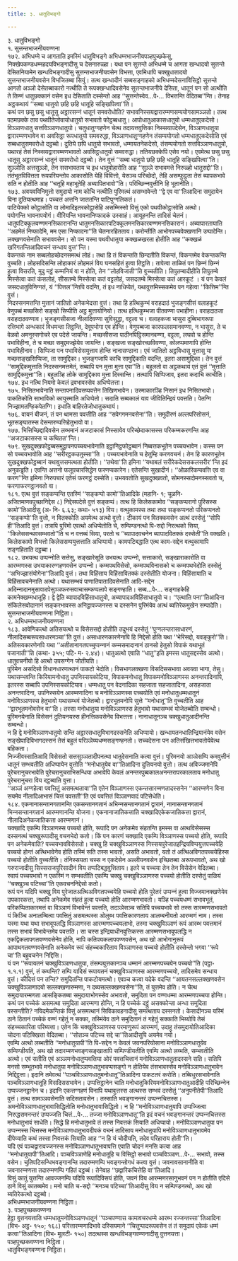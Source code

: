 ```yaml
---
title: ३. धातुविभङ्गो

---
```

३. धातुविभङ्गो  
१. सुत्तन्तभाजनीयवण्णना  
१७२. अभिधम्मे च आगताति इमस्मिं धातुविभङ्गे अभिधम्मभाजनीयपञ्हपुच्छकेसु, निक्खेपकण्डधम्महदयविभङ्गादीसु च देसनारुळ्हा। यथा पन सुत्तन्ते अभिधम्मे च आगता खन्धादयो सुत्तन्ते देसितनियामेन खन्धविभङ्गादीसु सुत्तन्तभाजनीयवसेन विभत्ता, एवमिधापि चक्खुधातादयो सुत्तन्तभाजनीयवसेन विभजितब्बा सियुं। तत्थ खन्धादीनं सब्बसङ्गाहको अभिधम्मदेसनाविसिट्ठो सुत्तन्ते आगतो अञ्‍ञो देसेतब्बाकारो नत्थीति ते रूपक्खन्धादिवसेनेव सुत्तन्तभाजनीये देसिता, धातूनं पन सो अत्थीति ते तिण्णं धातुछक्‍कानं वसेन इध देसिताति दस्सेन्तो आह ‘‘सुत्तन्तेस्वेव…पे॰… विभत्तन्ति वेदितब्ब’’न्ति। तेनाह अट्ठकथायं ‘‘सब्बा धातुयो छहि छहि धातूहि सङ्खिपित्वा’’ति।  
कथं पन छसु छसु धातूसु अट्ठारसन्‍नं धातूनं समवरोधोति? सभावनिस्सयद्वारारम्मणसम्पयोगसामञ्‍ञतो। तत्थ पठमछक्‍के ताव पथवीतेजोवायोधातुयो सभावतो फोट्ठब्बधातु। आपोधातुआकासधातुयो धम्मधातुएकदेसो। विञ्‍ञाणधातु सत्तविञ्‍ञाणधातुयो। चतुधातुग्गहणेन चेत्थ तदायत्तवुत्तिका निस्सयापदेसेन, विञ्‍ञाणधातुया द्वारारम्मणभावेन वा अवसिट्ठा रूपधातुयो समवरुद्धा, विञ्‍ञाणधातुग्गहणेन तंसम्पयोगतो धम्मधातुएकदेसोति एवं सब्बधातुसमवरोधो दट्ठब्बो। दुतिये छपि धातुयो सभावतो, धम्मायतनेकदेसो, तंसम्पयोगतो सत्तविञ्‍ञाणधातुयो, यथारहं तेसं निस्सयद्वारारम्मणभावतो अवसिट्ठधातुयो समवरुद्धा। ततियछक्‍केपि एसेव नयो। एवमेत्थ छसु छसु धातूसु अट्ठारसन्‍नं धातूनं समवरोधो दट्ठब्बो। तेन वुत्तं ‘‘सब्बा धातुयो छहि छहि धातूहि सङ्खिपित्वा’’ति।  
सुञ्‍ञोति अत्तसुञ्‍ञो, तेन ससभावताय च इध धातुवोहारोति आह ‘‘सुञ्‍ञे सभावमत्ते निरुळ्हो धातुसद्दो’’ति। तंतंभूतविवित्तता रूपपरियन्तोव आकासोति येहि विवित्तो, येसञ्‍च परिच्छेदो, तेहि असम्फुट्ठता तेसं ब्यापकभावे सति न होतीति आह ‘‘चतूहि महाभूतेहि अब्यापितभावो’’ति। परिच्छिन्‍नवुत्तीनि हि भूतानीति।  
१७३. अवयवविनिमुत्तो समुदायो नाम कोचि नत्थीति पुरिमत्थं असम्भावेन्तो ‘‘द्वे एव वा’’तिआदिना समुदायेन विना दुतियत्थमाह। पच्‍चत्तं अत्तनि जाततन्ति पाटिपुग्गलिकतं।  
पाटियेक्‍को कोट्ठासोति वा लोमादिइतरकोट्ठासेहि असम्मिस्सो विसुं एको पथवीकोट्ठासोति अत्थो।  
पयोगन्ति भावनापयोगं। वीरियन्ति भावनानिप्फादकं उस्साहं। आयूहनन्ति तादिसं चेतनं।  
धातुपटिक्‍कूलवण्णमनसिकारानन्ति धातुमनसिकारपटिक्‍कूलमनसिकारवण्णमनसिकारानं। अब्यापारतायाति ‘‘अहमेतं निप्फादेमि, मम एसा निप्फादना’’ति चेतनारहितताय। करोन्तीति आभोगपच्‍चवेक्खणानि उप्पादेन्ति।  
लक्खणवसेनाति सभाववसेन। सो पन यस्मा पथवीधातुया कक्खळखरता होतीति आह ‘‘कक्खळं खरिगतन्तिआदिवचनं सन्धाय वुत्त’’न्ति।  
वेकन्तकं नाम सब्बलोहच्छेदनसमत्थं लोहं। तथा हि तं विकन्तति छिन्दतीति विकन्तं, विकन्तमेव वेकन्तकन्ति वुच्‍चति। लोहसदिसन्ति लोहाकारं लोहमलं विय घनसहितं हुत्वा तिट्ठति। तापेत्वा ताळितं पन छिन्‍नं छिन्‍नं हुत्वा विसरति, मुदु मट्ठं कम्मनियं वा न होति, तेन ‘‘लोहविजाती’’ति वुच्‍चतीति। तिपुतम्बादीहीति तिपुतम्बे मिस्सेत्वा कतं कंसलोहं, सीसतम्बे मिस्सेत्वा कतं वट्टलोहं, जसदतम्बे मिस्सेत्वा कतं आरकूटं । यं पन केवलं जसदधातुविनिग्गतं, यं ‘‘पित्तल’’न्तिपि वदन्ति, तं इध नाधिप्पेतं, यथावुत्तमिस्सकमेव पन गहेत्वा ‘‘कित्तिम’’न्ति वुत्तं।  
निदस्सनमत्तन्ति मुत्तानं जातितो अनेकभेदत्ता वुत्तं। तथा हि हत्थिकुम्भं वराहदाठं भुजङ्गसीसं वलाहकूटं वेणुपब्बं मच्छसिरो सङ्खो सिप्पीति अट्ठ मुत्तायोनियो। तत्थ हत्थिकुम्भजा पीतवण्णा पभाहीना। वराहदाठजा वराहदाठवण्णाव। भुजङ्गसीसजा नीलादिवण्णा सुविसुद्धा, वट्टला च। वलाहकजा भासुरा दुब्बिभागरूपा रत्तिभागे अन्धकारं विधमन्ता तिट्ठन्ति, देवूपभोगा एव होन्ति। वेणुपब्बजा कारफलसमानवण्णा, न भासुरा, ते च वेळवो अमनुस्सगोचरे एव पदेसे जायन्ति। मच्छसीसजा पाठीनपिट्ठिसमानवण्णा, वट्टला, लघवो च होन्ति पभाविहीना, ते च मच्छा समुद्दमज्झेयेव जायन्ति। सङ्खजा सङ्खोरच्छविवण्णा, कोलप्पमाणापि होन्ति पभाविहीनाव। सिप्पिजा पन पभाविसेसयुत्ताव होन्ति नानासण्ठाना। एवं जातितो अट्ठविधासु मुत्तासु या मच्छसङ्खसिप्पिजा, ता सामुद्दिका। भुजङ्गजापि काचि सामुद्दिकाति वदन्ति, इतरा असामुद्दिका। तेन वुत्तं ‘‘सामुद्दिकमुत्ताति निदस्सनमत्तमेतं, सब्बापि पन मुत्ता मुत्ता एवा’’ति। बहुलतो वा अट्ठकथायं एतं वुत्तं ‘‘मुत्ताति सामुद्दिकमुत्ता’’ति। बहुलञ्हि लोके सामुद्दिकाव मुत्ता दिस्सन्ति। तत्थापि सिप्पिजाव, इतरा कदाचि काचीति।  
१७४. इध नत्थि नियमो केवलं द्रवभावस्सेव अधिप्पेतत्ता।  
१७५. निसितभावेनाति सन्तापनादिवसप्पवत्तेन तिखिणभावेन। उस्माकारञ्हि निसानं इध निसितभावो। पाकतिकोति साभाविको कायुस्माति अधिप्पेतो। सदाति सब्बकालं याव जीवितिन्द्रियं पवत्तति। पेतग्गि निज्झामतण्हिकपेतग्गि। इधाति बाहिरतेजोधातुकथायं।  
१७६. वायनं बीजनं, तं पन थामसा पवत्तीति आह ‘‘सवेगगमनवसेना’’ति। समुदीरणं अल्‍लपरिसोसनं, भूतसङ्घातस्स देसन्तरुप्पत्तिहेतुभावो वा।  
१७७. भित्तिच्छिद्दादिवसेन लब्भमानं अजटाकासं निस्सायेव परिच्छेदाकासस्स परिकम्मकरणन्ति आह ‘‘अजटाकासस्स च कथितत’’न्ति।  
१७९. सुखदुक्खफोट्ठब्बसमुट्ठापनपच्‍चयभावेनाति इट्ठानिट्ठफोट्ठब्बानं निब्बत्तकभूतेन पच्‍चयभावेन। कस्स पन सो पच्‍चयभावोति आह ‘‘सरीरट्ठकउतुस्सा’’ति । पच्‍चयभावेनाति च हेतुम्हि करणवचनं। तेन हि कारणभूतेन सुखदुक्खफोट्ठब्बानं यथावुत्तसमत्थता होतीति। ‘‘तथेवा’’ति इमिना ‘‘यथाबलं सरीरेकदेससकलसरीर’’न्ति इदं अनुकड्ढति। एवन्ति अत्तनो फलूपचारसिद्धेन फरणप्पकारेन। एतेसन्ति सुखादीनं। ‘‘ओळारिकप्पवत्ति एव वा फरण’’न्ति इमिना निरुपचारं एतेसं फरणट्ठं दस्सेति। उभयवतोति सुखदुक्खवतो, सोमनस्सदोमनस्सवतो च, फरणाफरणट्ठानवतो वा।  
१८१. एत्थ वुत्तं सङ्कप्पन्ति एतस्मिं ‘‘सङ्कप्पो कामो’’तिआदिके (महानि॰ १; चूळनि॰ अजितमाणवपुच्छानिद्देस ८) निद्देसपदेसे वुत्तं सङ्कप्पं। तत्थ हि किलेसकामोव ‘‘सङ्कप्परागो पुरिसस्स कामो’’तिआदीसु (अ॰ नि॰ ६.६३; कथा॰ ५१३) विय। वत्थुकामस्स तथा तथा सङ्कप्पनतो परिकप्पनतो ‘‘सङ्कप्पो’’ति वुत्तो, न वितक्‍कोति अयमेत्थ अत्थो वुत्तो। टीकायं पन वितक्‍कवसेन अत्थं दस्सेतुं ‘‘सोपि ही’’तिआदि वुत्तं। तत्रापि पुरिमो एवत्थो अधिप्पेतोति चे, सम्पिण्डनत्थो पि-सद्दो निरत्थको सिया, ‘‘किलेससन्थवसम्भवतो’’ति च न वत्तब्बं सिया, परतो च ‘‘ब्यापादवचनेन ब्यापादवितक्‍कं दस्सेती’’ति वक्खति। किलेसकामो विभत्तो किलेससम्पयुत्तत्ताति अधिप्पायो। कामपटिबद्धाति एत्थ काम-सद्देन वत्थुकामापि सङ्गहिताति दट्ठब्बा।  
१८२. उभयत्थ उप्पन्‍नोति सत्तेसु, सङ्खारेसूति उभयत्थ उप्पन्‍नो, सत्ताकारो, सङ्खाराकारोति वा आरम्मणस्स उभयाकारग्गहणवसेन उप्पन्‍नो। कम्मपथविसेसो, कम्मपथविनासको च कम्मपथभेदोति दस्सेतुं ‘‘अभिज्झासंयोगेना’’तिआदि वुत्तं। तथा विहिंसाय विहिंसावितक्‍कं दस्सेतीति योजना। विहिंसायाति च विहिंसावचनेनाति अत्थो। यथासम्भवं पाणातिपातादिवसेनाति आदि-सद्देन अदिन्‍नादानमुसावादपेसुञ्‍ञफरुसवाचासम्फप्पलापे सङ्गण्हाति। सब्ब…पे॰… सङ्गाहकेहि कामनेक्खम्मधातूहि। द्वे द्वेति ब्यापादविहिंसाधातुयो, अब्यापादअविहिंसाधातुयो च। ‘‘एत्थाति पना’’तिआदिना संकिलेसवोदानानं सङ्करभावस्स अनिट्ठापज्‍जनस्स च दस्सनेन पुरिमंयेव अत्थं ब्यतिरेकमुखेन सम्पादेति।  
सुत्तन्तभाजनीयवण्णना निट्ठिता।  
२. अभिधम्मभाजनीयवण्णना  
१८३. आवेणिकत्थो अतिसयत्थो च विसेससद्दो होतीति तदुभयं दस्सेतुं ‘‘पुग्गलन्तरासाधारणं, नीलादिसब्बरूपसाधारणञ्‍चा’’ति वुत्तं। असाधारणकारणेनापि हि निद्देसो होति यथा ‘‘भेरिसद्दो, यवङ्कुरो’’ति। अतिसयकारणेनपि यथा ‘‘अतीतानागतपच्‍चुप्पन्‍नानं कम्मसमादानानं ठानसो हेतुसो विपाकं यथाभूतं पजानाती’’ति (कथा॰ ३५५; पटि॰ म॰ २.४४)। धातुअत्थो एवाति ‘‘धातु’’इति इमस्स धातुसद्दस्सेव अत्थो। धातुवचनीयो हि अत्थो उपसग्गेन जोतीयति।  
पुरिमेन असदिसो विधानधारणत्थानं पाकटो भेदोति। विसभागलक्खणा विसदिससभावा अवयवा भागा, तेसु।  
यथासम्भवन्ति किरियामनोधातु उपनिस्सयकोटिया, विपाकमनोधातु विपाकमनोविञ्‍ञाणस्स अनन्तरादिनापि, इतरस्स सब्बापि उपनिस्सयकोटियाव। धम्मधातु पन वेदनादिका सहजाता सहजातादिना, असहजाता अनन्तरादिना, उपनिस्सयेन आरम्मणादिना च मनोविञ्‍ञाणस्स पच्‍चयोति एवं मनोधातुधम्मधातूनं मनोविञ्‍ञाणस्स हेतुभावो यथासम्भवं योजेतब्बो। द्वारभूतमनोपि सुत्ते ‘‘मनोधातू’’ति वुच्‍चतीति आह ‘‘द्वारभूतमनोवसेन वा’’ति। तस्सा मनोधातुया मनोविञ्‍ञाणस्स हेतुभावो यथासम्भवं योजेतब्बोति सम्बन्धो।  
पुरिमनयेनाति विसेसनं दुतियनयस्स हीनत्तिकवसेनेव विभत्तत्ता। नानाधातूनञ्‍च चक्खुधातुआदीनन्ति सम्बन्धो।  
न हि द्वे मनोविञ्‍ञाणधातुयो सन्ति अट्ठारसधातुविभागदस्सनेति अधिप्पायो। खन्धायतनधातिन्द्रियानंयेव वसेन सङ्खेपादिविभागदस्सनं तेसं बहुलं परिञ्‍ञेय्यधम्मसङ्गण्हनतो। सच्‍चदेसना पन अतिसंखित्तभावतोयेवेत्थ बहिकता।  
निज्‍जीवस्सातिआदि विसेसतो सत्तसुञ्‍ञतादीपनत्था धातुदेसनाति कत्वा वुत्तं। पुरिमनयो अञ्‍ञेसम्पि कमवुत्तीनं धातूनं सम्भवतीति अधिप्पायेन वुत्तोति ‘‘मनोधातुयेव वा’’तिआदिना दुतियनयो वुत्तो। तत्थ अविज्‍जमानेपि पुरेचरानुचरभावेति पुरेचरानुचराभिसन्धिया अभावेपि केवलं अनन्तरपुब्बकालअनन्तरापरकालताय मनोधातु पुरेचरानुचरा विय दट्ठब्बाति वुत्ता।  
‘‘अञ्‍ञं अग्गहेत्वा पवत्तितुं असमत्थताया’’ति एतेन विञ्‍ञाणस्स एकन्तसारम्मणतादस्सनेन ‘‘आरम्मणेन विना सयमेव नीलादिआभासं चित्तं पवत्तती’’ति एवं पवत्तितं विञ्‍ञाणवादं पटिसेधेति।  
१८४. एकनानासन्तानगतानन्ति एकसन्तानगतानं अभिन्‍नसन्तानगतानं द्वारानं, नानासन्तानगतानं भिन्‍नसन्तानगतानं आरम्मणानन्ति योजना। एकनानाजातिकत्ताति चक्खादिएकेकजातिकत्ता द्वारानं, नीलादिअनेकजातिकत्ता आरम्मणानं।  
चक्खादि एकम्पि विञ्‍ञाणस्स पच्‍चयो होति, रूपादि पन अनेकमेव संहतन्ति इमस्स वा अत्थविसेसस्स दस्सनत्थं चक्खुरूपादीसु वचनभेदो कतो। किं पन कारणं चक्खादि एकम्पि विञ्‍ञाणस्स पच्‍चयो होति, रूपादि पन अनेकमेवाति? पच्‍चयभावविसेसतो। चक्खु हि चक्खुविञ्‍ञाणस्स निस्सयपुरेजातइन्द्रियविप्पयुत्तपच्‍चयेहि पच्‍चयो होन्तं अत्थिभावेनेव होति तस्मिं सति तस्स भावतो, असति अभावतो, यतो तं अत्थिअविगतपच्‍चयेहिस्स पच्‍चयो होतीति वुच्‍चतीति। तंनिस्सयता चस्स न एकदेसेन अल्‍लीयनवसेन इच्छितब्बा अरूपभावतो, अथ खो गरुराजादीसु सिस्सराजपुरिसादीनं विय तप्पटिबद्धवुत्तिताय। इतरे च पच्‍चया तेन तेन विसेसेन वेदितब्बा। स्वायं पच्‍चयभावो न एकस्मिं न सम्भवतीति एकम्पि चक्खु चक्खुविञ्‍ञाणस्स पच्‍चयो होतीति दस्सेतुं पाळियं ‘‘चक्खुञ्‍च पटिच्‍चा’’ति एकवचननिद्देसो कतो।  
रूपं पन यदिपि चक्खु विय पुरेजातअत्थिअविगतपच्‍चयेहि पच्‍चयो होति पुरेतरं उप्पन्‍नं हुत्वा विज्‍जमानक्खणेयेव उपकारकत्ता, तथापि अनेकमेव संहतं हुत्वा पच्‍चयो होति आरम्मणभावतो। यञ्हि पच्‍चयधम्मं सभावभूतं, परिकप्पिताकारमत्तं वा विञ्‍ञाणं विभावेन्तं पवत्तति, तदञ्‍ञेसञ्‍च सतिपि पच्‍चयभावे सो तस्स सारम्मणसभावतो यं किञ्‍चि अनालम्बित्वा पवत्तितुं असमत्थस्स ओलुब्भ पवत्तिकारणताय आलम्बनीयतो आरम्मणं नाम। तस्स यस्मा यथा यथा सभावूपलद्धि विञ्‍ञाणस्स आरम्मणपच्‍चयलाभो, तस्मा चक्खुविञ्‍ञाणं रूपं आरब्भ पवत्तमानं तस्स सभावं विभावेन्तमेव पवत्तति। सा चस्स इन्द्रियाधीनवुत्तिकस्स आरम्मणसभावूपलद्धि न एकद्विकलापगतवण्णवसेनेव होति, नापि कतिपयकलापवण्णवसेन, अथ खो आभोगानुरूपं आपाथगतवण्णवसेनाति अनेकमेव रूपं संहच्‍चकारिताय विञ्‍ञाणस्स पच्‍चयो होतीति दस्सेन्तो भगवा ‘‘रूपे चा’’ति बहुवचनेन निद्दिसि।  
यं पन ‘‘रूपायतनं चक्खुविञ्‍ञाणधातुया, तंसम्पयुत्तकानञ्‍च धम्मानं आरम्मणपच्‍चयेन पच्‍चयो’’ति (पट्ठा॰ १.१.१) वुत्तं, तं कथन्ति? तम्पि यादिसं रूपायतनं चक्खुविञ्‍ञाणस्स आरम्मणपच्‍चयो, तादिसमेव सन्धाय वुत्तं। कीदिसं पन तन्ति? समुदितन्ति पाकटोयमत्थो। एवञ्‍च कत्वा यदेके वदन्ति ‘‘आयतनसल्‍लक्खणवसेन चक्खुविञ्‍ञाणादयो सल्‍लक्खणारम्मणा, न दब्यसल्‍लक्खणवसेना’’ति, तं युत्तमेव होति। न चेत्थ समुदायारम्मणता आसङ्कितब्बा समुदायाभोगस्सेव अभावतो, समुदिता पन वण्णधम्मा आरम्मणपच्‍चया होन्ति। कथं पन पच्‍चेकं असमत्था समुदिता आरम्मणा होन्ति, न हि पच्‍चेकं दट्ठुं असक्‍कोन्ता अन्धा समुदिता पस्सन्तीति? नयिदमेकन्तिकं विसुं असमत्थानं सिविकावहनादीसु समत्थताय दस्सनतो। केसादीनञ्‍च यस्मिं ठाने ठितानं पच्‍चेकं वण्णं गहेतुं न सक्‍का, तस्मिंयेव ठाने समुदितानं तं गहेतुं सक्‍काति भिय्योपि तेसं संहच्‍चकारिता परिब्यत्ता। एतेन किं चक्खुविञ्‍ञाणस्स परमाणुरूपं आरम्मणं, उदाहु तंसमुदायोतिआदिका चोदना पटिक्खित्ता वेदितब्बा। ‘‘सोतञ्‍च पटिच्‍च सद्दे चा’’तिआदीसुपि अयमेव नयो।  
एवम्पि अत्थो लब्भतीति ‘‘मनोधातुयापी’’ति पि-सद्देन न केवलं जवनपरियोसाना मनोविञ्‍ञाणधातुयेव सम्पिण्डीयति, अथ खो तदारम्मणभवङ्गसङ्खातापि सम्पिण्डीयतीति एवम्पि अत्थो लब्भति, सम्भवतीति अत्थो। एवं सतीति एवं अञ्‍ञमनोधातुप्पवत्तिया ओरं पवत्तचित्तानं मनोविञ्‍ञाणधातुतादस्सने सति। सतिपि मनसो सम्भूतभावे मनोधातुया मनोविञ्‍ञाणधातुभावप्पसङ्गो न होतियेव तंसभावस्सेव मनोविञ्‍ञाणधातुभावेन निद्दिट्ठत्ता। इदानि तमेवत्थं ‘‘पञ्‍चविञ्‍ञाणधातुमनोधातू’’तिआदिना पाकटतरं करोति। तब्बिधुरसभावेनाति पञ्‍चविञ्‍ञाणधातूहि विसदिससभावेन। उप्पत्तिट्ठानेन चाति मनोधातुकिरियमनोविञ्‍ञाणधातुआदीहि परिच्छिन्‍नेन उप्पज्‍जनट्ठानेन च। इदानि एकत्तग्गहणं विनापि यथावुत्तस्स अत्थस्स सम्भवं दस्सेतुं ‘‘अनुपनीतेपी’’तिआदि वुत्तं। तत्थ सामञ्‍ञवसेनाति सदिसतावसेन। तस्साति भवङ्गानन्तरं उप्पन्‍नचित्तस्स। अमनोविञ्‍ञाणधातुभावासिद्धितोति मनोधातुभावासिद्धितो। न हि ‘‘मनोविञ्‍ञाणधातुयापि उप्पज्‍जित्वा निरुद्धसमनन्तरं उप्पज्‍जति चित्तं…पे॰… तज्‍जा मनोविञ्‍ञाणधातू’’ति इदं वचनं भवङ्गानन्तरं उप्पन्‍नचित्तस्स मनोधातुभावं साधेति। सिद्धे हि मनोधातुभावे तं तस्स निवत्तकं सियाति अधिप्पायो। मनोविञ्‍ञाणधातुया पन उप्पन्‍नस्स चित्तस्स मनोविञ्‍ञाणधातुभावदीपकं वचनं तादिसाय मनोधातुयापि मनोविञ्‍ञाणधातुभावमेव दीपेय्याति कथं तस्सा निवत्तकं सियाति आह ‘‘न हि यं चोदीयति, तदेव परिहाराय होती’’ति।  
यदि एवं पञ्‍चद्वारावज्‍जनस्स मनोविञ्‍ञाणधातुभावापत्ति एवाति चोदनं मनसि कत्वा आह ‘‘मनोधातुयापी’’तिआदि। पञ्‍चविञ्‍ञाणेहि मनोधातूहि च विसिट्ठो सभावो पञ्‍चविञ्‍ञाण…पे॰… सभावो, तस्स वसेन। चुतिपटिसन्धिभवङ्गानन्ति तदारम्मणम्पि भवङ्गन्तोगधं कत्वा वुत्तं। जवनावसानानीति वा जवनारम्मणत्ता तदारम्मणम्पि गहितं दट्ठब्बं। तेनेवाह ‘‘छद्वारिकचित्तेहि वा’’तिआदि।  
विसुं कातुं युत्तन्ति आवज्‍जनम्पि यदिपि रूपादिविसयं होति, जवनं विय आरम्मणरसानुभवनं पन न होतीति एदिसे ठाने विसुं कातब्बमेव। मनो चाति च-सद्दो ‘‘मनञ्‍च पटिच्‍चा’’तिआदीसु विय न सम्पिण्डनत्थो, अथ खो ब्यतिरेकत्थो दट्ठब्बो।  
अभिधम्मभाजनीयवण्णना निट्ठिता।  
३. पञ्हपुच्छकवण्णना  
हेट्ठा वुत्तनयत्ताति धम्मधातुमनोविञ्‍ञाणधातूनं ‘‘पञ्‍चपण्णास कामावचरधम्मे आरब्भ रज्‍जन्तस्सा’’तिआदिना (विभ॰ अट्ठ॰ १५०; १६८) परित्तारम्मणादिभावे दस्सियमाने ‘‘चित्तुप्पादरूपवसेन तं तं समुदायं एकेकं धम्मं कत्वा’’तिआदिना (विभ॰ मूलटी॰ १५०) तदत्थस्स खन्धविभङ्गवण्णनादीसु वुत्तनयत्ता।  
पञ्हपुच्छकवण्णना निट्ठिता।  
धातुविभङ्गवण्णना निट्ठिता।  
